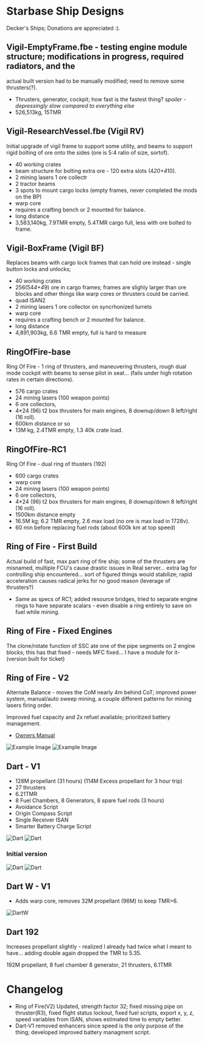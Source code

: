 
# Starbase Ship Designs

Decker's Ships; Donations are appreciated :).

## Vigil-EmptyFrame.fbe - testing engine module structure; modifications in progress, required radiators, and the 

actual built version had to be manually modified; need to remove some thrusters(?).

- Thrusters, generator, cockpit; how fast is the fastest thing?  *spoiler - depressingly slow compared to everything else*
- 526,513kg, 15TMR

## Vigil-ResearchVessel.fbe (Vigil RV)

Initial upgrade of vigil frame to support some utility, and beams to support rigid bolting of ore onto the sides (ore is 5:4 ratio of size, sortof).

- 40 working crates
- beam structure for bolting extra ore - 120 extra slots (4*20+4*10).
- 2 mining lasers 1 ore collectr
- 2 tractor beams
- 3 spots to mount cargo locks (empty frames, never completed the mods on the BP)
- warp core
- requires a crafting bench or 2 mounted for balance.
- long distance
- 3,583,140kg, 7.9TMR empty, 5.4TMR cargo full, less with ore bolted to frame.


## Vigil-BoxFrame (Vigil BF)

Replaces beams with cargo lock frames that can hold ore instead - single button locks and unlocks; 

- 40 working crates
- 256(54*4+4*9) ore in cargo frames; frames are slighly larger than ore blocks and other things like warp cores or thrusters
could be carried.
- quad ISAN2
- 2 mining lasers 1 ore collector on syncrhonized turrets
- warp core
- requires a crafting bench or 2 mounted for balance.
- long distance
- 4,891,903kg, 6.6 TMR empty, full is hard to measure

## RingOfFire-base

Ring Of Fire - 1 ring of thrusters, and maneuvering thrusters, rough dual mode cockpit with beams to sense
pilot in seat... (fails under high rotation rates in certain directions).  

- 576 cargo crates
- 24 mining lasers (100 weapon points)
- 6 ore collectors,
- 4*24 (96) t2 box thrusters for main engines, 8 downup/down 8 left/right (16 roll).
- 600km distance or so
- 13M kg, 2.4TMR empty, 1.3 40k crate load.


## RingOfFire-RC1 

Ring Of Fire - dual ring of thusters (192)

- 600 cargo crates
- warp core
- 24 mining lasers (100 weapon points)
- 6 ore collectors,
- 4*24 (96) t2 box thrusters for main engines, 8 downup/down 8 left/right (16 roll).
- 1500km distance empty
- 16.5M kg; 6.2 TMR empty, 2.6 max load (no ore is max load in 1728v).
- 60 min before replacing fuel rods (about 600k km at top speed)

## Ring of Fire - First Build

Actual build of fast, max part ring of fire ship; some of the thrusters are misnamed, multiple FCU's cause drastic issues in Real server...
extra lag for controlling ship encountered... sort of figured things would stabilize; rapid acceleration causes radical jerks for no good reason (leverage of thrusters?)

- Same as specs of RC1; added resource bridges, tried to separate engine rings to have separate scalars - even disable a ring entirely to save on fuel while mining.


## Ring of Fire - Fixed Engines

The clone/rotate function of SSC ate one of the pipe segments on 2 engine blocks; this has that fixed - needs MFC fixed... I have a module for it- (version built for ticket)

## Ring of Fire - V2 

Alternate Balance - moves the CoM nearly 4m behind CoT; improved power system, manual/auto sweep mining, a couple different patterns for mining lasers firing order.

Improved fuel capacity and 2x refuel available; prioritized battery management.

- [Owners Manual](Rof-OwnersManual/RingOfFire.md)

![Example Image](RingOfFire.jpg)
![Example Image](RingOfFire-InFlight.jpg)




## Dart - V1

- 128M propellant (31 hours) (114M Excess propellant for 3 hour trip)
- 27 thrusters 
- 6.21TMR
- 8 Fuel Chambers, 8 Generators, 8 spare fuel rods (3 hours)
- Avoidance Script
- Origin Compass Script
- Single Receiver ISAN
- Smarter Battery Charge Script

![Dart](DartV1Cost.jpg)
![Dart](DartV1-Internals.jpg)

### Initial version

![Dart](DartV1Side.jpg)
![Dart](DartV1Top.jpg)

## Dart W - V1

- Adds warp core, removes 32M propellant (96M) to keep TMR>6.

![DartW](DartW-V1.jpg)

## Dart 192

Increases propellant slightly - realized I already had twice what I meant to have... 
adding double again dropped the TMR to 5.35.

192M propellant, 8 fuel chamber 8 generator, 21 thrusters, 6.1TMR




# Changelog

- Ring of Fire(V2) Updated, strength factor 32; fixed missing pipe on thruster(R3), fixed flight status lockout, fixed fuel scripts, export x, y, z, speed variables from ISAN, shows estimated time to empty better.
- Dart-V1 removed enhancers since speed is the only purpose of the thing; developed improved battery managment script.